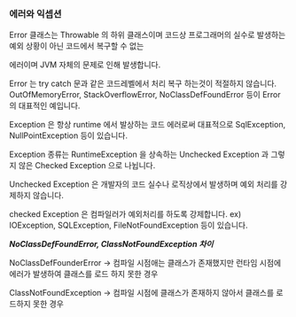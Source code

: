 ### 에러와 익셉션
 
Error 클래스는 Throwable 의 하위 클래스이며 코드상 프로그래머의 실수로 발생하는 예외 상황이 아닌 코드에서 복구할 수 없는

에러이며 JVM 자체의 문제로 인해 발생합니다. 

Error 는 try catch 문과 같은 코드레벨에서 처리 복구 하는것이 적절하지 않습니다.
OutOfMemoryError, StackOverflowError, NoClassDefFoundError 등이 Error 의 대표적인 예입니다.

Exception 은 항상 runtime 에서 발상하는 코드 에러로써 대표적으로 SqlException, NullPointException 등이 있습니다.

Exception 종류는 RuntimeException 을 상속하는 Unchecked Exception 과 그렇지 않은 Checked Exception 으로 나뉩니다.

Unchecked Exception 은 개발자의 코드 실수나 로직상에서 발생하며 예외 처리를 강제하지 않습니다.

checked Exception 은 컴파일러가 예외처리를 하도록 강제합니다. ex) IOException, SQLException, FileNotFoundException 등이 있습니다.

***NoClassDefFoundError, ClassNotFoundException 차이***

NoClassDefFounderError -> 컴파일 시점애는 클래스가 존재했지만 런타임 시점에 에러가 발생하여 클래스를 로드 하지 못한 경우

ClassNotFoundException -> 컴파일 시점에 클래스가 존재하지 않아서 클래스를 로드하지 못한 경우


